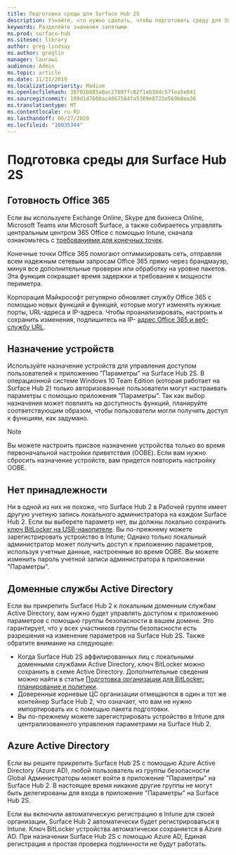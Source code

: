 ```yaml
---
title: Подготовка среды для Surface Hub 2S
description: Узнайте, что нужно сделать, чтобы подготовить среду для Surface Hub 2S.
keywords: Разделяйте значения запятыми
ms.prod: surface-hub
ms.sitesec: library
author: greg-lindsay
ms.author: greglin
manager: laurawi
audience: Admin
ms.topic: article
ms.date: 11/21/2019
ms.localizationpriority: Medium
ms.openlocfilehash: 38f02b885a0ac2789ffc82f1ab38dc57fea5e841
ms.sourcegitcommit: 109d1d7608ac4667564fa5369e8722e569b8ea36
ms.translationtype: MT
ms.contentlocale: ru-RU
ms.lasthandoff: 06/27/2020
ms.locfileid: "10835344"
---
```

# Подготовка среды для Surface Hub 2S

## Готовность Office 365

Если вы используете Exchange Online, Skype для бизнеса Online, Microsoft Teams или Microsoft Surface, а также собираетесь управлять центральным центром 365 Office с помощью Intune, сначала ознакомьтесь с [требованиями для конечных точек](https://docs.microsoft.com/office365/enterprise/office-365-endpoints).

Конечные точки Office 365 помогают оптимизировать сеть, отправляя всем надежным сетевым запросам Office 365 прямо через брандмауэр, минуя все дополнительные проверки или обработку на уровне пакетов. Эта функция сокращает время задержки и требования к мощности периметра.

Корпорация Майкрософт регулярно обновляет службу Office 365 с помощью новых функций и функций, которые могут изменять нужные порты, URL-адреса и IP-адреса. Чтобы проанализировать, настроить и сохранить изменения, подпишитесь на IP- [адрес Office 365 и веб-службу URL](https://docs.microsoft.com/office365/enterprise/office-365-ip-web-service).

## Назначение устройств

Используйте назначение устройств для управления доступом пользователей к приложению "Параметры" на Surface Hub 2S.
В операционной системе Windows 10 Team Edition (которая работает на Surface Hub 2) только авторизованные пользователи могут настраивать параметры с помощью приложения "Параметры". Так как выбор назначения может повлиять на доступность функций, планируйте соответствующим образом, чтобы пользователи могли получить доступ к функциям, как задумано.

> [!NOTE]
> Вы можете настроить присвое назначение устройства только во время первоначальной настройки приветствия (OOBE). Если вам нужно сбросить назначение устройств, вам придется повторить настройку OOBE.

## Нет принадлежности

Ни в одной из них не похоже, что Surface Hub 2 в Рабочей группе имеет другую учетную запись локального администратора на каждом Surface Hub 2. Если вы выберете параметр нет, вы должны локально сохранить [ключ BitLocker на USB-накопителе](https://docs.microsoft.com/windows/security/information-protection/bitlocker/bitlocker-key-management-faq). Вы по-прежнему можете зарегистрировать устройство в Intune; Однако только локальный администратор может получить доступ к приложению параметров, используя учетные данные, настроенные во время OOBE. Вы можете изменить пароль учетной записи администратора в приложении "Параметры".

## Доменные службы Active Directory

Если вы прикрепить Surface Hub 2 к локальным доменным службам Active Directory, вам нужно будет управлять доступом к приложению параметров с помощью группы безопасности в вашем домене. Это гарантирует, что у всех участников группы безопасности есть разрешения на изменение параметров на Surface Hub 2S. Также обратите внимание на следующее:

- Когда Surface Hub 2S аффилированных лиц с локальными доменными службами Active Directory, ключ BitLocker можно сохранить в схеме Active Directory. Дополнительные сведения можно найти в статье [Подготовка организации для BitLocker: планирование и политики](https://docs.microsoft.com/windows/security/information-protection/bitlocker/prepare-your-organization-for-bitlocker-planning-and-policies). 
- Доверенные корневые ЦС организации отмещаются в один и тот же контейнер Surface Hub 2, что означает, что вам не нужно импортировать их с помощью пакета подготовки.
- Вы по-прежнему можете зарегистрировать устройство в Intune для централизованного управления параметрами на Surface Hub 2.

## Azure Active Directory

Если вы решите прикрепить Surface Hub 2S с помощью Azure Active Directory (Azure AD), любой пользователь из группы безопасности Global Администраторы может войти в приложение "Параметры" на Surface Hub 2. В настоящее время никакие другие группы не могут быть делегированы для входа в приложение "Параметры" на Surface Hub 2S.

Если вы включили автоматическую регистрацию в Intune для своей организации, Surface Hub 2 автоматически будет регистрироваться в Intune. Ключ BitLocker устройства автоматически сохраняется в Azure AD. При назначении Surface Hub 2S с помощью Azure AD, Единая регистрация и простая проверка подлинности не будут работать.
